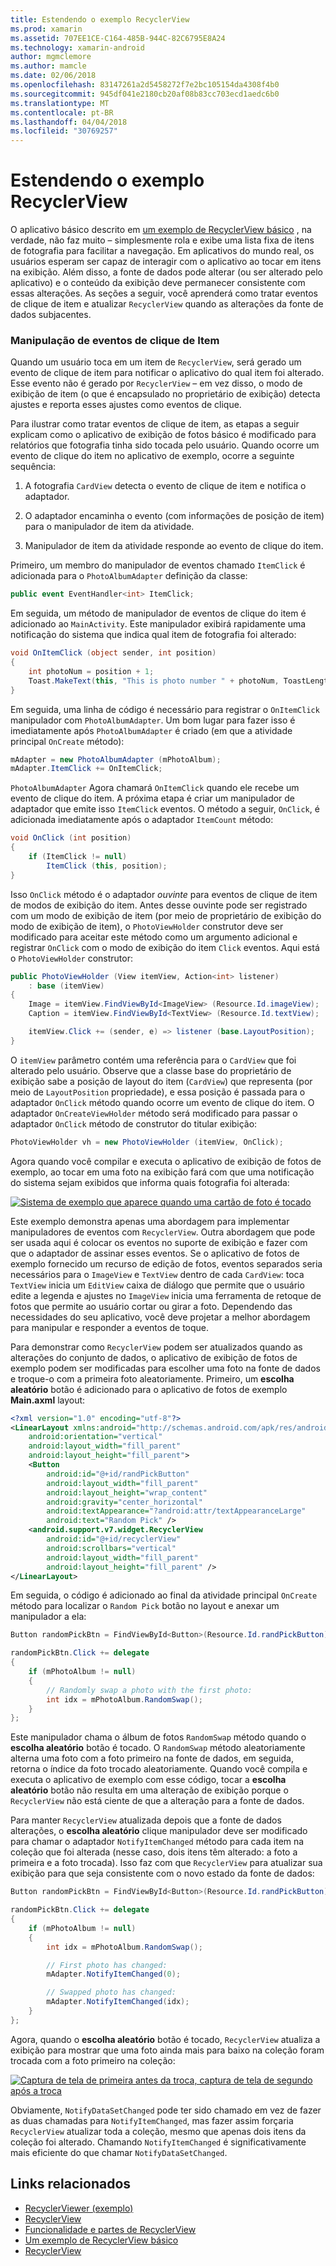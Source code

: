 ```yaml
---
title: Estendendo o exemplo RecyclerView
ms.prod: xamarin
ms.assetid: 707EE1CE-C164-485B-944C-82C6795E8A24
ms.technology: xamarin-android
author: mgmclemore
ms.author: mamcle
ms.date: 02/06/2018
ms.openlocfilehash: 83147261a2d5458272f7e2bc105154da4308f4b0
ms.sourcegitcommit: 945df041e2180cb20af08b83cc703ecd1aedc6b0
ms.translationtype: MT
ms.contentlocale: pt-BR
ms.lasthandoff: 04/04/2018
ms.locfileid: "30769257"
---
```

# <a name="extending-the-recyclerview-example"></a>Estendendo o exemplo RecyclerView


O aplicativo básico descrito em [um exemplo de RecyclerView básico](~/android/user-interface/layouts/recycler-view/recyclerview-example.md) , na verdade, não faz muito &ndash; simplesmente rola e exibe uma lista fixa de itens de fotografia para facilitar a navegação. Em aplicativos do mundo real, os usuários esperam ser capaz de interagir com o aplicativo ao tocar em itens na exibição. Além disso, a fonte de dados pode alterar (ou ser alterado pelo aplicativo) e o conteúdo da exibição deve permanecer consistente com essas alterações. As seções a seguir, você aprenderá como tratar eventos de clique de item e atualizar `RecyclerView` quando as alterações da fonte de dados subjacentes.


### <a name="handling-item-click-events"></a>Manipulação de eventos de clique de Item

Quando um usuário toca em um item de `RecyclerView`, será gerado um evento de clique de item para notificar o aplicativo do qual item foi alterado. Esse evento não é gerado por `RecyclerView` &ndash; em vez disso, o modo de exibição de item (o que é encapsulado no proprietário de exibição) detecta ajustes e reporta esses ajustes como eventos de clique.

Para ilustrar como tratar eventos de clique de item, as etapas a seguir explicam como o aplicativo de exibição de fotos básico é modificado para relatórios que fotografia tinha sido tocada pelo usuário. Quando ocorre um evento de clique do item no aplicativo de exemplo, ocorre a seguinte sequência:

1.  A fotografia `CardView` detecta o evento de clique de item e notifica o adaptador.

2.  O adaptador encaminha o evento (com informações de posição de item) para o manipulador de item da atividade.

3.  Manipulador de item da atividade responde ao evento de clique do item.

Primeiro, um membro do manipulador de eventos chamado `ItemClick` é adicionada para o `PhotoAlbumAdapter` definição da classe:

```csharp
public event EventHandler<int> ItemClick;
```

Em seguida, um método de manipulador de eventos de clique do item é adicionado ao `MainActivity`.
Este manipulador exibirá rapidamente uma notificação do sistema que indica qual item de fotografia foi alterado:

```csharp
void OnItemClick (object sender, int position)
{
    int photoNum = position + 1;
    Toast.MakeText(this, "This is photo number " + photoNum, ToastLength.Short).Show();
}

```

Em seguida, uma linha de código é necessário para registrar o `OnItemClick` manipulador com `PhotoAlbumAdapter`. Um bom lugar para fazer isso é imediatamente após `PhotoAlbumAdapter` é criado (em que a atividade principal `OnCreate` método):

```csharp
mAdapter = new PhotoAlbumAdapter (mPhotoAlbum);
mAdapter.ItemClick += OnItemClick;

```

`PhotoAlbumAdapter` Agora chamará `OnItemClick` quando ele recebe um evento de clique do item. A próxima etapa é criar um manipulador de adaptador que emite isso `ItemClick` eventos. O método a seguir, `OnClick`, é adicionada imediatamente após o adaptador `ItemCount` método:

```csharp
void OnClick (int position)
{
    if (ItemClick != null)
        ItemClick (this, position);
}
```

Isso `OnClick` método é o adaptador *ouvinte* para eventos de clique de item de modos de exibição do item. Antes desse ouvinte pode ser registrado com um modo de exibição de item (por meio de proprietário de exibição do modo de exibição de item), o `PhotoViewHolder` construtor deve ser modificado para aceitar este método como um argumento adicional e registrar `OnClick` com o modo de exibição do item `Click` eventos.
Aqui está o `PhotoViewHolder` construtor:

```csharp
public PhotoViewHolder (View itemView, Action<int> listener)
    : base (itemView)
{
    Image = itemView.FindViewById<ImageView> (Resource.Id.imageView);
    Caption = itemView.FindViewById<TextView> (Resource.Id.textView);

    itemView.Click += (sender, e) => listener (base.LayoutPosition);
}

```

O `itemView` parâmetro contém uma referência para o `CardView` que foi alterado pelo usuário. Observe que a classe base do proprietário de exibição sabe a posição de layout do item (`CardView`) que representa (por meio de `LayoutPosition` propriedade), e essa posição é passada para o adaptador `OnClick` método quando ocorre um evento de clique do item. O adaptador `OnCreateViewHolder` método será modificado para passar o adaptador `OnClick` método de construtor do titular exibição:

```csharp
PhotoViewHolder vh = new PhotoViewHolder (itemView, OnClick);
```

Agora quando você compilar e executa o aplicativo de exibição de fotos de exemplo, ao tocar em uma foto na exibição fará com que uma notificação do sistema sejam exibidos que informa quais fotografia foi alterada:

[![Sistema de exemplo que aparece quando uma cartão de foto é tocado](extending-the-example-images/01-photo-selected-sml.png)](extending-the-example-images/01-photo-selected.png#lightbox)

Este exemplo demonstra apenas uma abordagem para implementar manipuladores de eventos com `RecyclerView`. Outra abordagem que pode ser usada aqui é colocar os eventos no suporte de exibição e fazer com que o adaptador de assinar esses eventos. Se o aplicativo de fotos de exemplo fornecido um recurso de edição de fotos, eventos separados seria necessários para o `ImageView` e `TextView` dentro de cada `CardView`: toca `TextView` inicia um `EditView` caixa de diálogo que permite que o usuário edite a legenda e ajustes no `ImageView` inicia uma ferramenta de retoque de fotos que permite ao usuário cortar ou girar a foto. Dependendo das necessidades do seu aplicativo, você deve projetar a melhor abordagem para manipular e responder a eventos de toque.

Para demonstrar como `RecyclerView` podem ser atualizados quando as alterações do conjunto de dados, o aplicativo de exibição de fotos de exemplo podem ser modificadas para escolher uma foto na fonte de dados e troque-o com a primeira foto aleatoriamente. Primeiro, um **escolha aleatório** botão é adicionado para o aplicativo de fotos de exemplo **Main.axml** layout:

```xml
<?xml version="1.0" encoding="utf-8"?>
<LinearLayout xmlns:android="http://schemas.android.com/apk/res/android"
    android:orientation="vertical"
    android:layout_width="fill_parent"
    android:layout_height="fill_parent">
    <Button
        android:id="@+id/randPickButton"
        android:layout_width="fill_parent"
        android:layout_height="wrap_content"
        android:gravity="center_horizontal"
        android:textAppearance="?android:attr/textAppearanceLarge"
        android:text="Random Pick" />
    <android.support.v7.widget.RecyclerView
        android:id="@+id/recyclerView"
        android:scrollbars="vertical"
        android:layout_width="fill_parent"
        android:layout_height="fill_parent" />
</LinearLayout>
```

Em seguida, o código é adicionado ao final da atividade principal `OnCreate` método para localizar o `Random Pick` botão no layout e anexar um manipulador a ela:

```csharp
Button randomPickBtn = FindViewById<Button>(Resource.Id.randPickButton);

randomPickBtn.Click += delegate
{
    if (mPhotoAlbum != null)
    {
        // Randomly swap a photo with the first photo:
        int idx = mPhotoAlbum.RandomSwap();
    }
};

```

Este manipulador chama o álbum de fotos `RandomSwap` método quando o **escolha aleatório** botão é tocado. O `RandomSwap` método aleatoriamente alterna uma foto com a foto primeiro na fonte de dados, em seguida, retorna o índice da foto trocado aleatoriamente. Quando você compila e executa o aplicativo de exemplo com esse código, tocar a **escolha aleatório** botão não resulta em uma alteração de exibição porque o `RecyclerView` não está ciente de que a alteração para a fonte de dados.

Para manter `RecyclerView` atualizada depois que a fonte de dados alterações, o **escolha aleatório** clique manipulador deve ser modificado para chamar o adaptador `NotifyItemChanged` método para cada item na coleção que foi alterada (nesse caso, dois itens têm alterado: a foto a primeira e a foto trocada). Isso faz com que `RecyclerView` para atualizar sua exibição para que seja consistente com o novo estado da fonte de dados:

```csharp
Button randomPickBtn = FindViewById<Button>(Resource.Id.randPickButton);

randomPickBtn.Click += delegate
{
    if (mPhotoAlbum != null)
    {
        int idx = mPhotoAlbum.RandomSwap();

        // First photo has changed:
        mAdapter.NotifyItemChanged(0);

        // Swapped photo has changed:
        mAdapter.NotifyItemChanged(idx);
    }
};

```

Agora, quando o **escolha aleatório** botão é tocado, `RecyclerView` atualiza a exibição para mostrar que uma foto ainda mais para baixo na coleção foram trocada com a foto primeiro na coleção:

[![Captura de tela de primeira antes da troca, captura de tela de segundo após a troca](extending-the-example-images/02-random-pick-sml.png)](extending-the-example-images/02-random-pick.png#lightbox)

Obviamente, `NotifyDataSetChanged` pode ter sido chamado em vez de fazer as duas chamadas para `NotifyItemChanged`, mas fazer assim forçaria `RecyclerView` atualizar toda a coleção, mesmo que apenas dois itens da coleção foi alterado. Chamando `NotifyItemChanged` é significativamente mais eficiente do que chamar `NotifyDataSetChanged`.


## <a name="related-links"></a>Links relacionados

- [RecyclerViewer (exemplo)](https://developer.xamarin.com/samples/monodroid/android5.0/RecyclerViewer)
- [RecyclerView](~/android/user-interface/layouts/recycler-view/index.md)
- [Funcionalidade e partes de RecyclerView](~/android/user-interface/layouts/recycler-view/parts-and-functionality.md)
- [Um exemplo de RecyclerView básico](~/android/user-interface/layouts/recycler-view/recyclerview-example.md)
- [RecyclerView](https://developer.android.com/reference/android/support/v7/widget/RecyclerView.html)
